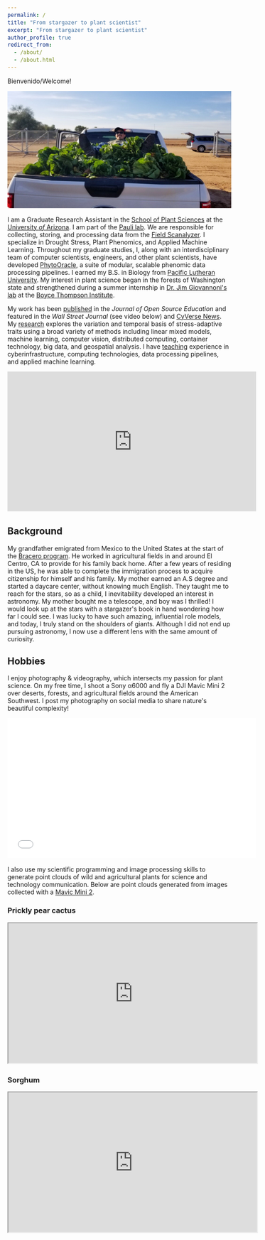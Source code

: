 ```yaml
---
permalink: /
title: "From stargazer to plant scientist"
excerpt: "From stargazer to plant scientist"
author_profile: true
redirect_from: 
  - /about/
  - /about.html
---
```


Bienvenido/Welcome!

<img title="Emmanuel on truck load of lettuce" alt="Alt text" src="images/7EF74AEA-5854-4E94-A89F-AB60B398446F.JPG">

<!-- Calendly badge widget begin -->
<link href="https://assets.calendly.com/assets/external/widget.css" rel="stylesheet">
<script src="https://assets.calendly.com/assets/external/widget.js" type="text/javascript" async></script>
<script type="text/javascript">window.onload = function() { Calendly.initBadgeWidget({ url: 'https://calendly.com/emmanuelmgonzalez/30min?hide_gdpr_banner=1', text: 'Schedule a meeting with me', color: '#6d910a', textColor: '#ffffff', branding: true }); }</script>
<!-- Calendly badge widget end -->

I am a Graduate Research Assistant in the [School of Plant Sciences](https://cals.arizona.edu/spls/home) at the [University *of* Arizona](https://www.arizona.edu/). I am part of the [Pauli lab](https://thepaulilab.com/). We are responsible for collecting, storing, and processing data from the [Field Scanalyzer](https://news.arizona.edu/story/world-s-largest-robotic-field-scanner-now-place). I specialize in Drought Stress, Plant Phenomics, and Applied Machine Learning. Throughout my graduate studies, I, along with an interdisciplinary team of computer scientists, engineers, and other plant scientists, have developed [PhytoOracle](https://phytooracle.readthedocs.io/en/latest/contents.html), a suite of modular, scalable phenomic data processing pipelines. I earned my B.S. in Biology from [Pacific Lutheran University](https://www.plu.edu/). My interest in plant science began in the forests of Washington state and strengthened during a summer internship in [Dr. Jim Giovannoni's lab](https://btiscience.org/jim-giovannoni/) at the [Boyce Thompson Institute](https://btiscience.org/).

My work has been [published](publications) in the *Journal of Open Source Education* and featured in the *Wall Street Journal* (see video below) and [CyVerse News](https://cyverse.org/plants-robots-and-other-interesting-things). My [research](research) explores the variation and temporal basis of stress-adaptive traits using a broad variety of methods including linear mixed models, machine learning, computer vision, distributed computing, container technology, big data, and geospatial analysis. I have [teaching](teaching) experience in cyberinfrastructure, computing technologies, data processing pipelines, and applied machine learning.

<center><iframe width="560" height="315" src="https://www.youtube.com/embed/da2gKRdMeXY" title="YouTube video player" frameborder="0" allow="accelerometer; autoplay; clipboard-write; encrypted-media; gyroscope; picture-in-picture" allowfullscreen></iframe></center>

## Background
My grandfather emigrated from Mexico to the United States at the start of the [Bracero program](https://www.labor.ucla.edu/what-we-do/research-tools/the-bracero-program/). He worked in agricultural fields in and around El Centro, CA to provide for his family back home. After a few years of residing in the US, he was able to complete the immigration process to acquire citizenship for himself and his family. My mother earned an A.S degree and started a daycare center, without knowing much English. They taught me to reach for the stars, so as a child, I inevitability developed an interest in astronomy. My mother bought me a telescope, and boy was I thrilled! I would look up at the stars with a stargazer's book in hand wondering how far I could see. I was lucky to have such amazing, influential role models, and today, I truly stand on the shoulders of giants. Although I did not end up pursuing astronomy, I now use a different lens with the same amount of curiosity.

## Hobbies
I enjoy photography & videography, which intersects my passion for plant science. On my free time, I shoot a Sony α6000 and fly a DJI Mavic Mini 2 over deserts, forests, and agricultural fields around the American Southwest. I post my photography on social media to share nature's beautiful complexity!

<center><iframe width="560" height="315" src="files/DJI_0159.MP4" type="video/mp4" frameborder="0" allow="accelerometer; autoplay; clipboard-write; encrypted-media; gyroscope; picture-in-picture" allowfullscreen></iframe></center>

I also use my scientific programming and image processing skills to generate point clouds of wild and agricultural plants for science and technology communication. Below are point clouds generated from images collected with a [Mavic Mini 2](https://www.dji.com/mini-2/specs).

### Prickly pear cactus
<center><iframe src='https://www.pointbox.xyz/clouds/614808f5539176dcd8dcb026/embed' width="560px" height='315px'></iframe></center>

### Sorghum
<center><iframe src='https://www.pointbox.xyz/clouds/6146910c5391763d29dcb020/embed' width="560px" height='315px'></iframe></center>
